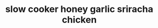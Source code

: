 ---
servings: 8 servings
notes: For chicken tenders cook on low 4-6 hours
directions: |-
  * Add the chicken wings to the bottom of your 6 quart slow cooker
  * In a medium sized bowl, whisk sriracha, honey, soy sauce, brown sugar, and garlic
  * Pour the sauce on top of the wings
  * Cover and cook on low heat for 3-4 hours or high heat 1-2 hours
  * Once the wings are done, remove them from the slow cooker and line on a baking sheet with foi
  * In a medium saucepan combine the sauce from the slow cooker and whisk together the cornstarch and water in a small bowl, adding it to the sauce
  * Bring to a simmer over medium high heat until the sauce has thickened
  * Baste the wings with the sauce and broil for 2-3 minutes until the tops are crispy and brown
  * Add the wings back to the slow cooker and pour remaining sauce from the saucepan on top
  * Garnish with sesame seeds and green onions
ingredients: |-
  * 4 pounds chicken wings or tenders*
  * ½ cup sriracha sauce
  * ½ cup honey
  * 2 tablespoons soy sauce
  * ¼ cup brown sugar, packed
  * 3 garlic cloves, minced
  * 1 tablespoon cornstarch
  * 1 tablespoon water
  * green onions and sesame seeds for garnish
rating: 0
ease: easy
category: main course
href: 'https://therecipecritic.com/slow-cooker-honey-garlic-sriracha-wings/'
totalTime: 3 hours 10 minutes
cookTime: 3 hours
prepTime: 10 minutes
title: slow cooker honey garlic sriracha chicken
path: /slow-cooker-honey-garlic-sriracha-chicken
---